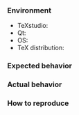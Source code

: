 <!-- add as much describing information about your issue as necessary -->
<!-- remove empty sections -->
### Environment
- TeXstudio: <!-- VERSION 	-->
- Qt: <!-- SEE THE ABOUT SCREEN IN TXS -->
- OS: <!-- Windows(7,8,10), Mac, Linux (Distribution), ... -->
- TeX distribution: <!-- miktex, texlive, ... -->

### Expected behavior


### Actual behavior


### How to reproduce


